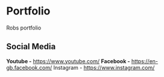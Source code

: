 # Portfolio
Robs portfolio


## Social Media
**Youtube -** https://www.youtube.com/
**Facebook -** https://en-gb.facebook.com/
Instagram - https://www.instagram.com/
